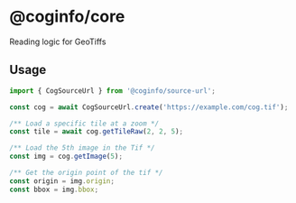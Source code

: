 # @coginfo/core

Reading logic for GeoTiffs

## Usage

```javascript
import { CogSourceUrl } from '@coginfo/source-url';

const cog = await CogSourceUrl.create('https://example.com/cog.tif');

/** Load a specific tile at a zoom */
const tile = await cog.getTileRaw(2, 2, 5);

/** Load the 5th image in the Tif */
const img = cog.getImage(5);

/** Get the origin point of the tif */
const origin = img.origin;
const bbox = img.bbox;
```
